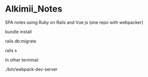 # Alkimii_Notes
SPA notes using Ruby on Rails and Vue js (one repo with webpacker)

bundle install

rails db:migrate

rails s

In other terminal:

./bin/webpack-dev-server

